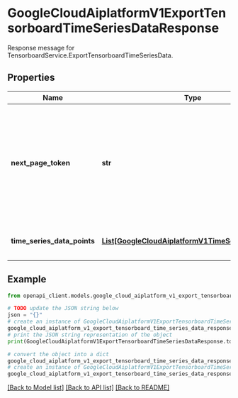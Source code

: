 # GoogleCloudAiplatformV1ExportTensorboardTimeSeriesDataResponse

Response message for TensorboardService.ExportTensorboardTimeSeriesData.

## Properties

Name | Type | Description | Notes
------------ | ------------- | ------------- | -------------
**next_page_token** | **str** | A token, which can be sent as page_token to retrieve the next page. If this field is omitted, there are no subsequent pages. | [optional] 
**time_series_data_points** | [**List[GoogleCloudAiplatformV1TimeSeriesDataPoint]**](GoogleCloudAiplatformV1TimeSeriesDataPoint.md) | The returned time series data points. | [optional] 

## Example

```python
from openapi_client.models.google_cloud_aiplatform_v1_export_tensorboard_time_series_data_response import GoogleCloudAiplatformV1ExportTensorboardTimeSeriesDataResponse

# TODO update the JSON string below
json = "{}"
# create an instance of GoogleCloudAiplatformV1ExportTensorboardTimeSeriesDataResponse from a JSON string
google_cloud_aiplatform_v1_export_tensorboard_time_series_data_response_instance = GoogleCloudAiplatformV1ExportTensorboardTimeSeriesDataResponse.from_json(json)
# print the JSON string representation of the object
print(GoogleCloudAiplatformV1ExportTensorboardTimeSeriesDataResponse.to_json())

# convert the object into a dict
google_cloud_aiplatform_v1_export_tensorboard_time_series_data_response_dict = google_cloud_aiplatform_v1_export_tensorboard_time_series_data_response_instance.to_dict()
# create an instance of GoogleCloudAiplatformV1ExportTensorboardTimeSeriesDataResponse from a dict
google_cloud_aiplatform_v1_export_tensorboard_time_series_data_response_from_dict = GoogleCloudAiplatformV1ExportTensorboardTimeSeriesDataResponse.from_dict(google_cloud_aiplatform_v1_export_tensorboard_time_series_data_response_dict)
```
[[Back to Model list]](../README.md#documentation-for-models) [[Back to API list]](../README.md#documentation-for-api-endpoints) [[Back to README]](../README.md)


